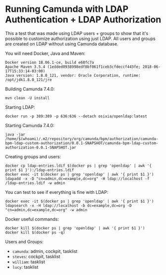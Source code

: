 # Running Camunda with LDAP Authentication + LDAP Authorization

This a test that was made using LDAP users + groups to show that it's possible to customize authorization using just LDAP. All users and groups are created on LDAP without using Camunda database.

You will need Docker, Java and Maven:

```
Docker version 18.06.1-ce, build e68fc7a
Apache Maven 3.5.4 (1edded0938998edf8bf061f1ceb3cfdeccf443fe; 2018-06-17T15:33:14-03:00)
Java version: 1.8.0_121, vendor: Oracle Corporation, runtime: /opt/jdk1.8.0_121/jre
```

Building Camunda 7.4.0:

```
mvn clean -U install
```

Starting LDAP:
```
docker run -p 389:389 -p 636:636 --detach osixia/openldap:latest
```

Starting Camunda 7.4.0:
```
java -jar /home/$(whoami)/.m2/repository/org/camunda/bpm/authorization/camunda-bpm-ldap-custom-authorization/0.0.1-SNAPSHOT/camunda-bpm-ldap-custom-authorization-0.0.1-SNAPSHOT.jar
```

Creating groups and users:

```
docker cp ldap-entries.ldif $(docker ps | grep 'openldap' | awk '{ print $1 }'):/ldap-entries.ldif
docker exec -it $(docker ps | grep 'openldap' | awk '{ print $1 }') ldapadd -x -D "cn=admin,dc=example,dc=org" -H ldap://localhost -f /ldap-entries.ldif -w admin
```

You can test to see if everything is fine with LDAP:

```
docker exec -it $(docker ps | grep 'openldap' | awk '{ print $1 }') ldapsearch -x -H ldap://localhost -b dc=example,dc=org -D "cn=admin,dc=example,dc=org" -w admin
```

Docker useful commands:
```
docker kill $(docker ps | grep 'openldap' | awk '{ print $1 }') 
docker kill $(docker ps -q)
```

Users and Groups:

- `camunda`: admin, cockpit, tasklist
- `steves`: cockpit, tasklist
- `william`: tasklist
- `lucy`: tasklist